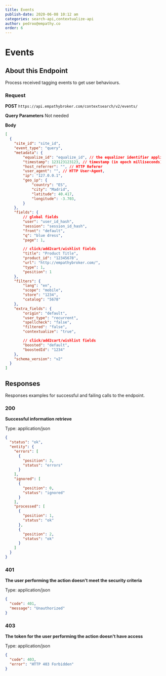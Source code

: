 ```yaml
---
title: Events
publish-date: 2020-06-08 10:12 am
categories: search-api,contextualize-api
author: pedroo@empathy.co
order: 6
---
```


# Events

## About this Endpoint
Process received tagging events to get user behaviours.

### Request
**POST** `https://api.empathybroker.com/contextsearch/v2/events/`

**Query Parameters** Not needed

**Body**

```json
[
  {
    "site_id": "site_id",
    "event_type": "query",
    "metadata": {
        "equalize_id": "equalize_id", // the equalizer identifier applied during the search the request
        "timestamp": 123123123123, // timestamp (in epoch milliseconds) when the event was originated
        "host_referrer": "", // HTTP Referer
        "user_agent": "", // HTTP User-Agent,
        "ip": "127.0.0.1",
        "geo_ip": {
            "country": "ES",
            "city": "Madrid",
            "latitude": 40.417,
            "longitude": -3.703,
        }
    },
    "fields": {
        // global fields
        "user": "user_id_hash",
        "session": "session_id_hash",
        "front": "default",
        "q": "blue dress",
        "page": 1,

        // click/add2cart/wishlist fields
        "title": "Product Title",
        "product_id": "12345678",
        "url": "http://empathybroker.com/",
        "type": 1,
        "position": 1
    },
    "filters": {
        "lang": "en",
        "scope": "mobile",
        "store": "1234",
        "catalog": "5678"
    },
    "extra_fields": {
        "origin": "default",
        "user_type": "recurrent",
        "spellcheck": "false",
        "filtered": "false",
        "contextualize": "true",

        // click/add2cart/wishlist fields
        "boosted": "default",
        "boostedId": "1234"
    },
    "schema_version": "v2"   
  }
]
```

## Responses
Responses examples for successful and failing calls to the endpoint.

### 200
**Successful information retrieve**

Type: application/json  

```json
{
  "status": "ok",
  "entity": {
    "errors": [
      {
        "position": 3,
        "status": "errors"
      }
    ],
    "ignored": [
      {
        "position": 0,
        "status": "ignored"
      }
    ],
    "processed": [
      {
        "position": 1,
        "status": "ok"
      },
      {
        "position": 2,
        "status": "ok"
      }
    ]
  }
}
```
### 401
**The user performing the action doesn't meet the security criteria**

Type: application/json

```json
{
  "code": 401,
  "message": "Unauthorized"
}
```
### 403
**The token for the user performing the action doesn't have access**

Type: application/json

```json
{
  "code": 403,
  "error": "HTTP 403 Forbidden"
}
```

